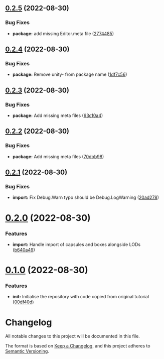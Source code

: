 ## [0.2.5](https://github.com/oparaskos/unity-fbx-collider-importer/compare/v0.2.4...v0.2.5) (2022-08-30)


### Bug Fixes

* **package:** add missing Editor.meta file ([2774485](https://github.com/oparaskos/unity-fbx-collider-importer/commit/277448566695c6f05660c8fd393c090346fa2ca1))

## [0.2.4](https://github.com/oparaskos/unity-fbx-collider-importer/compare/v0.2.3...v0.2.4) (2022-08-30)


### Bug Fixes

* **package:** Remove unity- from package name ([1df7c56](https://github.com/oparaskos/unity-fbx-collider-importer/commit/1df7c56be61b0b5f6cc3cd3195c541b27fee68d3))

## [0.2.3](https://github.com/oparaskos/unity-fbx-collider-importer/compare/v0.2.2...v0.2.3) (2022-08-30)


### Bug Fixes

* **package:** Add missing meta files ([63c10a4](https://github.com/oparaskos/unity-fbx-collider-importer/commit/63c10a4d0f06921962766180c89f088b3c1ba5fe))

## [0.2.2](https://github.com/oparaskos/unity-fbx-collider-importer/compare/v0.2.1...v0.2.2) (2022-08-30)


### Bug Fixes

* **package:** Add missing meta files ([70dbb98](https://github.com/oparaskos/unity-fbx-collider-importer/commit/70dbb98465539122ee8b8a62dfedb0c50915d3b3))

## [0.2.1](https://github.com/oparaskos/unity-fbx-collider-importer/compare/v0.2.0...v0.2.1) (2022-08-30)


### Bug Fixes

* **import:** Fix Debug.Warn typo should be Debug.LogWarning ([20ad278](https://github.com/oparaskos/unity-fbx-collider-importer/commit/20ad2783196d7f50b04690d0fd524d6c25618e1e))

# [0.2.0](https://github.com/oparaskos/unity-fbx-collider-importer/compare/v0.1.0...v0.2.0) (2022-08-30)


### Features

* **import:** Handle import of capsules and boxes alongside LODs ([b640a49](https://github.com/oparaskos/unity-fbx-collider-importer/commit/b640a49ac455dc294042b83500dc2285a27ac233))

# [0.1.0](https://github.com/oparaskos/unity-fbx-collider-importer/compare/v0.0.1...v0.1.0) (2022-08-30)


### Features

* **init:** Initialise the repository with code copied from original tutorial ([00df40d](https://github.com/oparaskos/unity-fbx-collider-importer/commit/00df40dd4fb53b0ff64aec8bcd77b83abd25c510))

# Changelog
All notable changes to this project will be documented in this file.

The format is based on [Keep a Changelog](https://keepachangelog.com/en/1.0.0/),
and this project adheres to [Semantic Versioning](https://semver.org/spec/v2.0.0.html).
